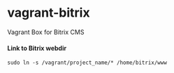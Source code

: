 # vagrant-bitrix
Vagrant Box for Bitrix CMS

#### Link to Bitrix webdir
`sudo ln -s /vagrant/project_name/* /home/bitrix/www`
